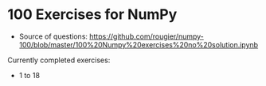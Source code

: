 # 100 Exercises for NumPy

- Source of questions: https://github.com/rougier/numpy-100/blob/master/100%20Numpy%20exercises%20no%20solution.ipynb

Currently completed exercises:

- 1 to 18
